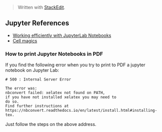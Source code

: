 


> Written with [StackEdit](https://stackedit.io/).
## Jupyter References

- [Working efficiently with JupyterLab Notebooks](https://florianwilhelm.info/2018/11/working_efficiently_with_jupyter_lab/ "Permalink to Working efficiently with JupyterLab Notebooks")
- [Cell magics](https://ipython.readthedocs.io/en/stable/interactive/magics.html)

### How to print Jupyter Notebooks in PDF
If you find the following error when you try to print to PDF a jupyter notebook on Jupyter Lab:

```
# 500 : Internal Server Error

The error was:
nbconvert failed: xelatex not found on PATH, 
if you have not installed xelatex you may need to 
do so. 
Find further instructions at https://nbconvert.readthedocs.io/en/latest/install.html#installing-tex.
```
Just follow the steps on the above address.
<!--stackedit_data:
eyJoaXN0b3J5IjpbODc5NjY4OTM5LDIwNDIxODE0NCw2MzYyND
E4NDEsMTUzNzgyMTc5OSwtMTk2MzExMDUsMjAzMjE0OTYyNywt
MTQ1MjA4MDA2MF19
-->